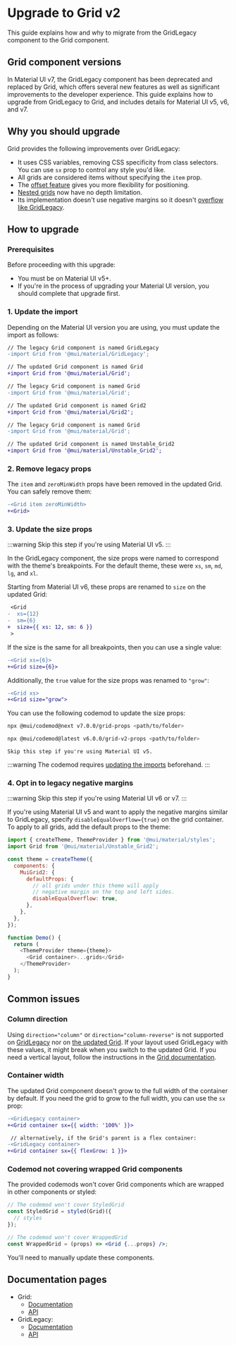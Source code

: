 # Upgrade to Grid v2

This guide explains how and why to migrate from the GridLegacy component to the Grid component.

## Grid component versions

In Material UI v7, the GridLegacy component has been deprecated and replaced by Grid, which offers several new features as well as significant improvements to the developer experience.
This guide explains how to upgrade from GridLegacy to Grid, and includes details for Material UI v5, v6, and v7.

## Why you should upgrade

Grid provides the following improvements over GridLegacy:

- It uses CSS variables, removing CSS specificity from class selectors.
  You can use `sx` prop to control any style you'd like.
- All grids are considered items without specifying the `item` prop.
- The [offset feature](https://mui.com/material-ui/react-grid/#offset) gives you more flexibility for positioning.
- [Nested grids](https://mui.com/material-ui/react-grid/#nested-grid) now have no depth limitation.
- Its implementation doesn't use negative margins so it doesn't [overflow like GridLegacy](https://mui.com/material-ui/react-grid-legacy/#negative-margin).

## How to upgrade

### Prerequisites

Before proceeding with this upgrade:

- You must be on Material UI v5+.
- If you're in the process of upgrading your Material UI version, you should complete that upgrade first.

### 1. Update the import

Depending on the Material UI version you are using, you must update the import as follows:

<codeblock storageKey="material-ui-version">

```diff v7
// The legacy Grid component is named GridLegacy
-import Grid from '@mui/material/GridLegacy';

// The updated Grid component is named Grid
+import Grid from '@mui/material/Grid';

```

```diff v6
// The legacy Grid component is named Grid
-import Grid from '@mui/material/Grid';

// The updated Grid component is named Grid2
+import Grid from '@mui/material/Grid2';
```

```diff v5
// The legacy Grid component is named Grid
-import Grid from '@mui/material/Grid';

// The updated Grid component is named Unstable_Grid2
+import Grid from '@mui/material/Unstable_Grid2';
```

</codeblock>

### 2. Remove legacy props

The `item` and `zeroMinWidth` props have been removed in the updated Grid.
You can safely remove them:

```diff
-<Grid item zeroMinWidth>
+<Grid>
```

### 3. Update the size props

:::warning
Skip this step if you're using Material UI v5.
:::

In the GridLegacy component, the size props were named to correspond with the theme's breakpoints.
For the default theme, these were `xs`, `sm`, `md`, `lg`, and `xl`.

Starting from Material UI v6, these props are renamed to `size` on the updated Grid:

```diff
 <Grid
-  xs={12}
-  sm={6}
+  size={{ xs: 12, sm: 6 }}
 >
```

If the size is the same for all breakpoints, then you can use a single value:

```diff
-<Grid xs={6}>
+<Grid size={6}>
```

Additionally, the `true` value for the size props was renamed to `"grow"`:

```diff
-<Grid xs>
+<Grid size="grow">
```

You can use the following codemod to update the size props:

<codeblock storageKey="material-ui-version">

```bash v7
npx @mui/codemod@next v7.0.0/grid-props <path/to/folder>
```

```bash v6
npx @mui/codemod@latest v6.0.0/grid-v2-props <path/to/folder>
```

```text v5
Skip this step if you're using Material UI v5.
```

</codeblock>

:::warning
The codemod requires [updating the imports](#update-the-import) beforehand.
:::

### 4. Opt in to legacy negative margins

:::warning
Skip this step if you're using Material UI v6 or v7.
:::

If you're using Material UI v5 and want to apply the negative margins similar to GridLegacy, specify `disableEqualOverflow={true}` on the grid container.
To apply to all grids, add the default props to the theme:

```js
import { createTheme, ThemeProvider } from '@mui/material/styles';
import Grid from '@mui/material/Unstable_Grid2';

const theme = createTheme({
  components: {
    MuiGrid2: {
      defaultProps: {
        // all grids under this theme will apply
        // negative margin on the top and left sides.
        disableEqualOverflow: true,
      },
    },
  },
});

function Demo() {
  return (
    <ThemeProvider theme={theme}>
      <Grid container>...grids</Grid>
    </ThemeProvider>
  );
}
```

## Common issues

### Column direction

Using `direction="column"` or `direction="column-reverse"` is not supported on [GridLegacy](https://mui.com/material-ui/react-grid-legacy/#direction-column-column-reverse) nor on [the updated Grid](https://mui.com/material-ui/react-grid/#column-direction).
If your layout used GridLegacy with these values, it might break when you switch to the updated Grid.
If you need a vertical layout, follow the instructions in the [Grid documentation](https://mui.com/material-ui/react-grid/#column-direction).

### Container width

The updated Grid component doesn't grow to the full width of the container by default.
If you need the grid to grow to the full width, you can use the `sx` prop:

```diff
-<GridLegacy container>
+<Grid container sx={{ width: '100%' }}>

 // alternatively, if the Grid's parent is a flex container:
-<GridLegacy container>
+<Grid container sx={{ flexGrow: 1 }}>
```

### Codemod not covering wrapped Grid components

The provided codemods won't cover Grid components which are wrapped in other components or styled:

```jsx
// The codemod won't cover StyledGrid
const StyledGrid = styled(Grid)({
  // styles
});

// The codemod won't cover WrappedGrid
const WrappedGrid = (props) => <Grid {...props} />;
```

You'll need to manually update these components.

## Documentation pages

- Grid:
  - [Documentation](https://mui.com/material-ui/react-grid/)
  - [API](https://mui.com/material-ui/api/grid/)
- GridLegacy:
  - [Documentation](https://mui.com/material-ui/react-grid-legacy/)
  - [API](https://mui.com/material-ui/api/grid-legacy/)